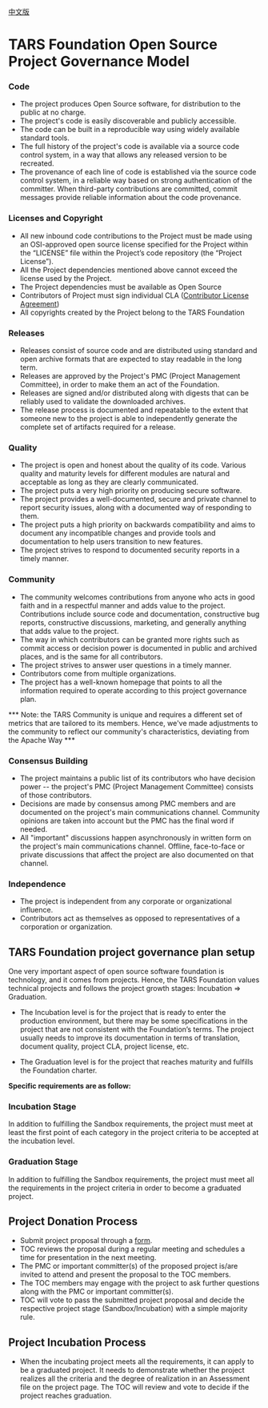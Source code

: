 [中文版](https://github.com/TarsCloud/TarsFoundation/blob/master/Community/%E9%A1%B9%E7%9B%AE%E6%B2%BB%E7%90%86%E6%96%B9%E6%A1%88.md)
# TARS Foundation Open Source Project Governance Model
 
### Code
 
- The project produces Open Source software, for distribution to the public at no charge. 
- The project's code is easily discoverable and publicly accessible.
- The code can be built in a reproducible way using widely available standard tools.
- The full history of the project's code is available via a source code control system, in a way that allows any released version to be recreated.
- The provenance of each line of code is established via the source code control system, in a reliable way based on strong authentication of the committer. When third-party contributions are committed, commit messages provide reliable information about the code provenance.
 
### Licenses and Copyright
 
- All new inbound code contributions to the Project must be made using an OSI-approved open source license specified for the Project within the “LICENSE” file within the Project’s code repository (the “Project License”).
- All the Project dependencies mentioned above cannot exceed the license used by the Project.
- The Project dependencies must be available as Open Source
- Contributors of Project must sign individual CLA ([Contributor License Agreement](https://tarscloud.github.io/TarsDocs_en/cla.html))
- All copyrights created by the Project belong to the TARS Foundation
 
 
### Releases
 
- Releases consist of source code and are distributed using standard and open archive formats that are expected to stay readable in the long term. 
- Releases are approved by the Project's PMC (Project Management Committee), in order to make them an act of the Foundation.
- Releases are signed and/or distributed along with digests that can be reliably used to validate the downloaded archives.
- The release process is documented and repeatable to the extent that someone new to the project is able to independently generate the complete set of artifacts required for a release.
 
### Quality
 
- The project is open and honest about the quality of its code. Various quality and maturity levels for different modules are natural and acceptable as long as they are clearly communicated.
- The project puts a very high priority on producing secure software.
- The project provides a well-documented, secure and private channel to report security issues, along with a documented way of responding to them.
- The project puts a high priority on backwards compatibility and aims to document any incompatible changes and provide tools and documentation to help users transition to new features.
- The project strives to respond to documented security reports in a timely manner.
 
### Community
 
- The community welcomes contributions from anyone who acts in good faith and in a respectful manner and adds value to the project. Contributions include source code and documentation, constructive bug reports, constructive discussions, marketing, and generally anything that adds value to the project.
- The way in which contributors can be granted more rights such as commit access or decision power is documented in public and archived places, and is the same for all contributors.
- The project strives to answer user questions in a timely manner.
- Contributors come from multiple organizations.
- The project has a well-known homepage that points to all the information required to operate according to this project governance plan.

*** Note: the TARS Community is unique and requires a different set of metrics that are tailored to its members. Hence, we've made adjustments to the community to reflect our community's characteristics, deviating from the Apache Way *** 

### Consensus Building
 
- The project maintains a public list of its contributors who have decision power -- the project's PMC (Project Management Committee) consists of those contributors.
- Decisions are made by consensus among PMC members and are documented on the project's main communications channel. Community opinions are taken into account but the PMC has the final word if needed.
- All "important" discussions happen asynchronously in written form on the project's main communications channel. Offline, face-to-face or private discussions that affect the project are also documented on that channel.

### Independence

- The project is independent from any corporate or organizational influence.
- Contributors act as themselves as opposed to representatives of a corporation or organization.

## TARS Foundation project governance plan setup
 
One very important aspect of open source software foundation is technology, and it comes from projects. Hence, the TARS Foundation values technical projects and follows the project growth stages: Incubation => Graduation.
 
- The Incubation level is for the project that is ready to enter the production environment, but there may be some specifications in the project that are not consistent with the Foundation’s terms. The project usually needs to improve its documentation in terms of translation, document quality, project CLA, project license, etc.
 
- The Graduation level is for the project that reaches maturity and fulfills the Foundation charter.
 
**Specific requirements are as follow:**
 
### Incubation Stage
In addition to fulfilling the Sandbox requirements, the project must meet at least the first point of each category in the project criteria to be accepted at the incubation level.

### Graduation Stage

In addition to fulfilling the Sandbox requirements, the project must meet all the requirements in the project criteria in order to become a graduated project.
 
## Project Donation Process
- Submit project proposal through a [form](https://docs.google.com/forms/u/2/d/1jM_nJcHg08gG3R7tboA-gSSOHlaHgvg3OHt6aBqgfXI/edit).
- TOC reviews the proposal during a regular meeting and schedules a time for presentation in the next meeting. 
- The PMC or important committer(s) of the proposed project is/are invited to attend and present the proposal to the TOC members.
- The TOC members may engage with the project to ask further questions along with the PMC or important committer(s).  
- TOC will vote to pass the submitted project proposal and decide the respective project stage (Sandbox/Incubation) with a simple majority rule. 
 
## Project Incubation Process 

- When the incubating project meets all the requirements, it can apply to be a graduated project. It needs to demonstrate whether the project realizes all the criteria and the degree of realization in an Assessment file on the project page. The TOC will review and vote to decide if the project reaches graduation.
